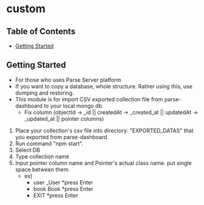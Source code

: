 # custom

## Table of Contents

- [Getting Started](#getting_started)

## Getting Started <a name = "getting_started"></a>

* For those who uses Parse Server platform
* If you want to copy a database, whole structure. Rather using this, use dumping and restoring. 
* This module is for import CSV exported collection file from parse-dashboard to your local mongo db. 
    - Fix column (objectId -> _id || createdAt -> _created_at || updatedAt -> _updated_at || pointer columns)

1. Place your collection's csv file into directory: "EXPORTED_DATAS" that you exported from parse-dashboard.
2. Run command "npm start". 
3. Select DB
4. Type collection name
5. Input pointer column name and Pointer's actual class name. put single space between them. 
    - ex) 
        - user _User *press Enter
        - book Book *press Enter
        - EXIT *press Enter



